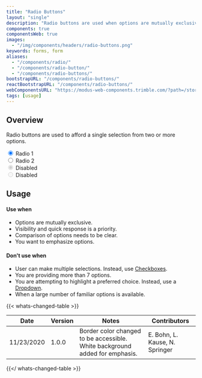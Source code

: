 ```yaml
---
title: "Radio Buttons"
layout: "single"
description: "Radio buttons are used when options are mutually exclusive."
components: true
componentsWeb: true
images:
  - "/img/components/headers/radio-buttons.png"
keywords: forms, form
aliases:
  - "/components/radio/"
  - "/components/radio-button/"
  - "/components/radio-buttons/"
bootstrapURL: "/components/radio-buttons/"
reactBootstrapURL: "/components/radio-buttons/"
webComponentsURL: "https://modus-web-components.trimble.com/?path=/story/components-radio-group--default"
tags: [usage]
---
```


## Overview

Radio buttons are used to afford a single selection from two or more options.

<div class="form-group w-50">
  <div class="custom-control custom-radio">
    <input type="radio" checked="" class="custom-control-input" id="exampleRadio" name="exampleRadio" value="customEx">
    <label class="custom-control-label" for="exampleRadio">Radio 1</label>
  </div>
  <div class="custom-control custom-radio">
    <input type="radio" class="custom-control-input" id="exampleRadio2" name="exampleRadio" value="customEx">
    <label class="custom-control-label" for="exampleRadio2">Radio 2</label>
  </div>
</div>
<div class="form-group w-50">
  <div class="custom-control custom-radio">
    <input type="radio" disabled="" checked="" class="custom-control-input" id="exampleRadio3" name="exampleRadio2" value="customEx">
    <label class="custom-control-label" for="exampleRadio3">Disabled</label>
  </div>
  <div class="custom-control custom-radio">
    <input type="radio" disabled="" class="custom-control-input" id="exampleRadio4" name="exampleRadio2" value="customEx">
    <label class="custom-control-label" for="exampleRadio4">Disabled</label>
  </div>
</div>

## Usage

#### Use when

- Options are mutually exclusive.
- Visibility and quick response is a priority.
- Comparison of options needs to be clear.
- You want to emphasize options.

#### Don't use when

- User can make multiple selections. Instead, use [Checkboxes](/components/web/checkboxes/).
- You are providing more than 7 options.
- You are attempting to highlight a preferred choice. Instead, use a [Dropdown](/components/web/dropdowns/).
- When a large number of familiar options is available.

{{< whats-changed-table >}}

| Date       | Version | Notes                                                                       | Contributors                   |
| ---------- | ------- | --------------------------------------------------------------------------- | ------------------------------ |
| 11/23/2020 | 1.0.0   | Border color changed to be accessible. White background added for emphasis. | E. Bohn, L. Kause, N. Springer |

{{</ whats-changed-table >}}
